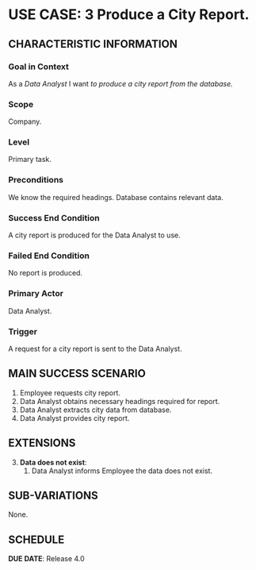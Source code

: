 # USE CASE: 3 Produce a City Report.

## CHARACTERISTIC INFORMATION

### Goal in Context

As a *Data Analyst* I want *to produce a city report from the database.*

### Scope

Company.

### Level

Primary task.

### Preconditions

We know the required headings.  Database contains relevant data.

### Success End Condition

A city report is produced for the Data Analyst to use.

### Failed End Condition

No report is produced.

### Primary Actor

Data Analyst.

### Trigger

A request for a city report is sent to the Data Analyst.

## MAIN SUCCESS SCENARIO

1. Employee requests city report.
2. Data Analyst obtains necessary headings required for report.
3. Data Analyst extracts city data from database.
4. Data Analyst provides city report.

## EXTENSIONS

3. **Data does not exist**:
    1. Data Analyst informs Employee the data does not exist.

## SUB-VARIATIONS

None.

## SCHEDULE

**DUE DATE**: Release 4.0
